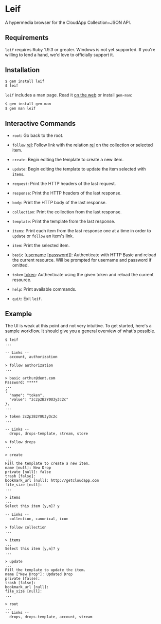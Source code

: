# Leif

A hypermedia browser for the CloudApp Collection+JSON API.

## Requirements

`leif` requires Ruby 1.9.3 or greater. Windows is not yet supported. If you're
willing to lend a hand, we'd love to officially support it.

## Installation

``` bash
$ gem install leif
$ leif
```

`leif` includes a man page. Read it [on the web][manpage] or install
`gem-man`:

``` bash
$ gem install gem-man
$ gem man leif
```

[manpage]: http://cloudapp.github.io/leif

## Interactive Commands

  - `root`:
    Go back to the root.

  - `follow` <u>rel</u>:
    Follow link with the relation <u>rel</u> on the collection or selected item.

  - `create`:
    Begin editing the template to create a new item.

  - `update`:
    Begin editing the template to update the item selected with `items`.

  - `request`:
    Print the HTTP headers of the last request.

  - `response`:
    Print the HTTP headers of the last response.

  - `body`:
    Print the HTTP body of the last response.

  - `collection`:
    Print the collection from the last response.

  - `template`:
    Print the template from the last response.

  - `items`:
    Print each item from the last response one at a time in order to `update`
    or `follow` an item's link.

  - `item`:
    Print the selected item.

  - `basic` [<u>username</u> [<u>password</u>]]:
    Authenticate with HTTP Basic and reload the current resource. Will be
    prompted for username and password if omitted.

  - `token` <u>token</u>:
    Authenticate using the given token and reload the current resource.

  - `help`:
    Print available commands.

  - `quit`:
    Exit `leif`.

## Example

The UI is weak at this point and not very intuitive. To get started, here's a
sample workflow. It should give you a general overview of what's possible.

    $ leif
    ...

    -- Links --
      account, authorization

    > follow authorization
    ...

    > basic arthur@dent.com
    Password: *****
    ...
    {
      "name": "token",
      "value": "2c2p2B2Y0U3y3c2c"
    },
    ...

    > token 2c2p2B2Y0U3y3c2c
    ...

    -- Links --
      drops, drops-template, stream, store

    > follow drops
    ...

    > create
    ...
    Fill the template to create a new item.
    name [null]: New Drop
    private [null]: false
    trash [false]:
    bookmark_url [null]: http://getcloudapp.com
    file_size [null]:
    ...

    > items
    ...
    Select this item [y,n]? y

    -- Links --
      collection, canonical, icon

    > follow collection
    ...

    > items
    ...
    Select this item [y,n]? y
    ...

    > update
    ...
    Fill the template to update the item.
    name ["New Drop"]: Updated Drop
    private [false]:
    trash [false]:
    bookmark_url [null]:
    file_size [null]:
    ...

    > root
    ...
    -- Links --
      drops, drops-template, account, stream
